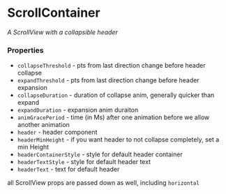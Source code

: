 # ScrollContainer

*A ScrollView with a collapsible header*

### Properties

* `collapseThreshold` - pts from last direction change before header collapse
* `expandThreshold` - pts from last direction change before header expansion
* `collapseDuration` - duration of collapse anim, generally quicker than expand
* `expandDuration` - expansion anim duraiton
* `animGracePeriod` - time (in Ms) after one animation before we allow another animation
* `header` - header component
* `headerMinHeight` - if you want header to not collapse completely, set a min Height
* `headerContainerStyle` - style for default header container
* `headerTextStyle` - style for default header text
* `headerText` - text for default header


all ScrollView props are passed down as well, including `horizontal`
